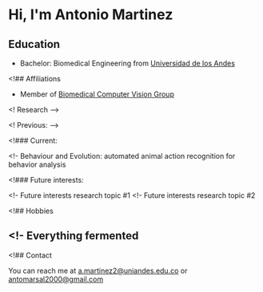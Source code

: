 # Hi, I'm Antonio Martinez 

<!-- A short sentence that can  describe who you are -->

<!-- All of your education background -->
## Education

- Bachelor: Biomedical Engineering from [Universidad de los Andes](https://uniandes.edu.co/)
<!-- - Master: (STUDENT/DEGREE) at/from [UNIVERSITY](LINK UNIVERSITY)
<!-- -  Doctorate: (STUDENT/DEGREE) at/from [UNIVERSITY](LINK UNIVERSITY)
<!-- - Post Doctorate: (STUDENT/DEGREE) at/from [UNIVERSITY](LINK UNIVERSITY)

<!-- While BIOMAC is our common group, the collaboration between groups and affiliations are encourage -->
<!## Affiliations

- Member of [Biomedical Computer Vision Group](https://biomedicalcomputervision.uniandes.edu.co/) 


<!-- Showing what you work on, lets other collaborate with you -->
<! Research -->

<! Previous: -->

<!-- Previous research topic #1-->
<!-- - Previous research topic #2 -->

<!### Current:

<!- Behaviour and Evolution: automated animal action recognition for behavior analysis


<!-- Topics that you haven't research yet but are intriguing to you -->
<!### Future interests:

<!- Future interests research topic #1
<!- Future interests research topic #2


<!-- Because we are humans before researchers -->
<!## Hobbies

<!- Everything fermented
- 


<!## Contact

You can reach me at <a.martinez2@uniandes.edu.co> or <antomarsal2000@gmail.com>

